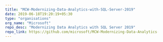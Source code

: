 ```yaml
---
title: "MCW-Modernizing-Data-Analytics-with-SQL-Server-2019"
date: 2019-06-18T19:20:19+05:30
type: "organisations"
org_name: "Microsoft"
repo_desc: "Modernizing Data Analytics with SQL Server 2019"
repo_link: https://github.com/microsoft/MCW-Modernizing-Data-Analytics-with-SQL-Server-2019
---
```

